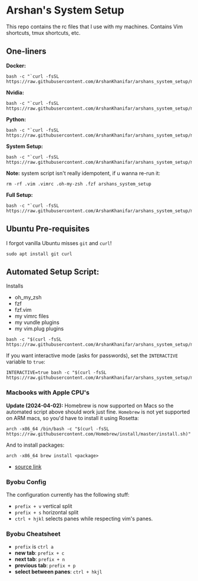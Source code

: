# Arshan's System Setup

This repo contains the rc files that I use with my machines. Contains Vim shortcuts, tmux
shortcuts, etc.

## One-liners

**Docker:**

```
bash -c "`curl -fsSL https://raw.githubusercontent.com/ArshanKhanifar/arshans_system_setup/master/dist/docker_setup.sh`"
```

**Nvidia:**

```
bash -c "`curl -fsSL https://raw.githubusercontent.com/ArshanKhanifar/arshans_system_setup/master/dist/nvidia_setup.sh`"
```

**Python:**

```
bash -c "`curl -fsSL https://raw.githubusercontent.com/ArshanKhanifar/arshans_system_setup/master/dist/python_setup.sh`"
```

**System Setup:**

```
bash -c "`curl -fsSL https://raw.githubusercontent.com/ArshanKhanifar/arshans_system_setup/master/system_setup.sh`" 
```

**Note:** system script isn't really idempotent, if u wanna re-run it:

```
rm -rf .vim .vimrc .oh-my-zsh .fzf arshans_system_setup
```

**Full Setup:**

```
bash -c "`curl -fsSL https://raw.githubusercontent.com/ArshanKhanifar/arshans_system_setup/master/dist/full_setup.sh`" 
```

## Ubuntu Pre-requisites

I forgot vanilla Ubuntu misses `git` and `curl`!

```
sudo apt install git curl
```

## Automated Setup Script:

Installs

* oh_my_zsh
* fzf
* fzf.vim
* my vimrc files
* my vundle plugins
* my vim.plug plugins

```
bash -c "$(curl -fsSL https://raw.githubusercontent.com/ArshanKhanifar/arshans_system_setup/master/system_setup.sh)" 
```

If you want interactive mode (asks for passwords), set the `INTERACTIVE` variable
to `true`:

```
INTERACTIVE=true bash -c "$(curl -fsSL https://raw.githubusercontent.com/ArshanKhanifar/arshans_system_setup/master/system_setup.sh)" 
```

### Macbooks with Apple CPU's

**Update (2024-04-02):** Homebrew is now supported on Macs so the automated script above
should work just fine.
`Homebrew` is not yet supported on ARM macs, so you'd have to install it using Rosetta:

```
arch -x86_64 /bin/bash -c "$(curl -fsSL https://raw.githubusercontent.com/Homebrew/install/master/install.sh)"
```

And to install packages:

```
arch -x86_64 brew install <package>
```

* [source link](https://stackoverflow.com/questions/64882584/how-to-run-the-homebrew-installer-under-rosetta-2-on-m1-macbook)

### Byobu Config

The configuration currently has the following stuff:

* `prefix + v` vertical split
* `prefix + s` horizontal split
* `ctrl + hjkl` selects panes while respecting vim's panes.

### Byobu Cheatsheet

* `prefix` is `ctrl a`
* **new tab**: `prefix + c`
* **next tab**: `prefix + n`
* **previous tab**: `prefix + p`
* **select between panes**: `ctrl + hkjl`


